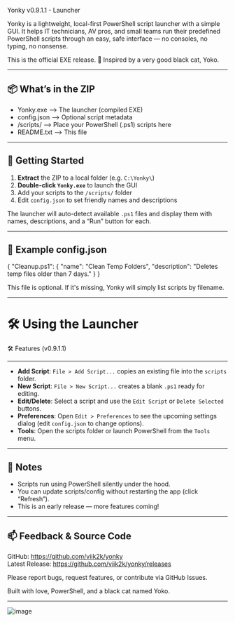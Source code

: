 
  Yonky v0.9.1.1 - Launcher


Yonky is a lightweight, local-first PowerShell script launcher with a simple GUI.
It helps IT technicians, AV pros, and small teams run their predefined PowerShell scripts
through an easy, safe interface — no consoles, no typing, no nonsense.

This is the official EXE release.
🖤 Inspired by a very good black cat, Yoko.

------------------------------
📦 What’s in the ZIP
------------------------------
- Yonky.exe             --> The launcher (compiled EXE)
- config.json           --> Optional script metadata
- /scripts/             --> Place your PowerShell (.ps1) scripts here
- README.txt            --> This file

------------------------------
🚀 Getting Started
------------------------------
1. **Extract** the ZIP to a local folder (e.g. `C:\Yonky\`)
2. **Double-click `Yonky.exe`** to launch the GUI
3. Add your scripts to the `/scripts/` folder
4. Edit `config.json` to set friendly names and descriptions

The launcher will auto-detect available `.ps1` files and display them with names, descriptions, and a “Run” button for each.

------------------------------
🧠 Example config.json
------------------------------
{
  "Cleanup.ps1": {
    "name": "Clean Temp Folders",
    "description": "Deletes temp files older than 7 days."
  }
}

This file is optional. If it's missing, Yonky will simply list scripts by filename.

------------------------------

🛠 Using the Launcher
=======
🛠 Features (v0.9.1.1)


------------------------------
- **Add Script**: `File > Add Script...` copies an existing file into the `scripts` folder.
- **New Script**: `File > New Script...` creates a blank `.ps1` ready for editing.
- **Edit/Delete**: Select a script and use the `Edit Script` or `Delete Selected` buttons.
- **Preferences**: Open `Edit > Preferences` to see the upcoming settings dialog (edit `config.json` to change options).
- **Tools**: Open the scripts folder or launch PowerShell from the `Tools` menu.


------------------------------
📌 Notes
------------------------------
- Scripts run using PowerShell silently under the hood.
- You can update scripts/config without restarting the app (click “Refresh”).
- This is an early release — more features coming!

------------------------------
📫 Feedback & Source Code
------------------------------
GitHub: https://github.com/viik2k/yonky  
Latest Release: https://github.com/viik2k/yonky/releases  

Please report bugs, request features, or contribute via GitHub Issues.

Built with love, PowerShell, and a black cat named Yoko.

-------------------------------------
![image](https://github.com/user-attachments/assets/125dba38-2675-4bc1-89dc-f9ed5f1a70b9)
